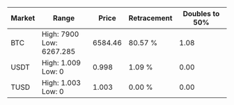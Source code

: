 | Market | Range | Price| Retracement | Doubles to 50% |
| --- | --- | --- | --- | --- |
| BTC | High: 7900<br />Low: 6267.285 | 6584.46 | 80.57 % | 1.08 |
| USDT | High: 1.009<br />Low: 0 | 0.998 | 1.09 % | 0.00 |
| TUSD | High: 1.003<br />Low: 0 | 1.003 | 0.00 % | 0.00 |
